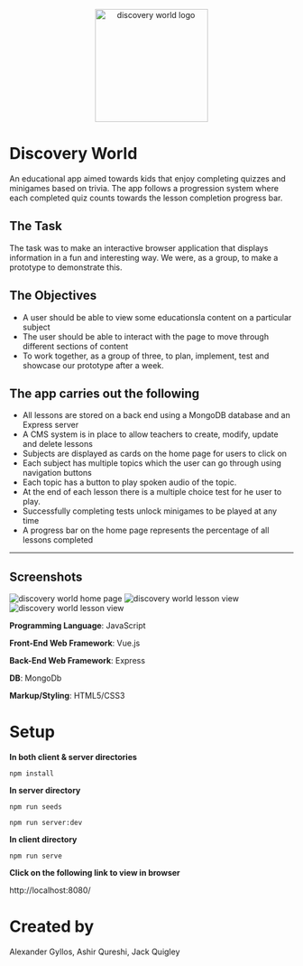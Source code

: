 <p align="center">
  <image width="200px" src="client/public/logo.png" alt="discovery world logo">
</p>
  
# Discovery World

An educational app aimed towards kids that enjoy completing quizzes and minigames based on trivia. The app follows a progression system where each completed quiz counts towards the lesson completion progress bar.

## The Task
The task was to make an interactive browser application that displays information in a fun and interesting way. We were, as a group, to make a prototype to demonstrate this.

## The Objectives
* A user should be able to view some educationsla content on a particular subject
* The user should be able to interact with the page to move through different sections of content
* To work together, as a group of three, to plan, implement, test and showcase our prototype after a week.

## The app carries out the following
* All lessons are stored on a back end using a MongoDB database and an Express server
* A CMS system is in place to allow teachers to create, modify, update and delete lessons
* Subjects are displayed as cards on the home page for users to click on
* Each subject has multiple topics which the user can go through using navigation buttons
* Each topic has a button to play spoken audio of the topic.
* At the end of each lesson there is a multiple choice test for he user to play.
* Successfully completing tests unlock minigames to be played at any time
* A progress bar on the home page represents the percentage of all lessons completed


---
## Screenshots
<img  src="/discoveryworldpreview1.png" alt="discovery world home page">

<img src="/discoveryworldpreview2.png" alt="discovery world lesson view">

<img src="/discoveryworldpreview3.png" alt="discovery world lesson view">


**Programming Language**: JavaScript

**Front-End Web Framework**: Vue.js

**Back-End Web Framework**: Express

**DB**: MongoDb

**Markup/Styling**: HTML5/CSS3

# Setup

**In both client & server directories**

```
npm install
```

**In server directory**

```
npm run seeds
```
```
npm run server:dev
```

**In client directory**

```
npm run serve
```

**Click on the following link to view in browser**

http://localhost:8080/

# Created by

Alexander Gyllos,
Ashir Qureshi,
Jack Quigley
